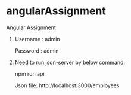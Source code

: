 # angularAssignment
Angular Assignment

1. Username : admin

   Password : admin

2. Need to run json-server by below command:

   npm run api

   Json file: http://localhost:3000/employees

